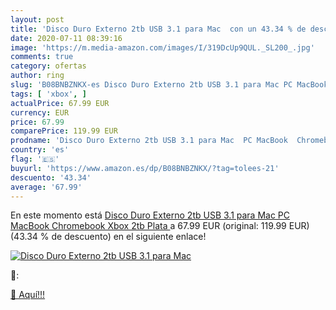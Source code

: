```yaml
---
layout: post
title: 'Disco Duro Externo 2tb USB 3.1 para Mac  con un 43.34 % de descuento'
date: 2020-07-11 08:39:16
image: 'https://m.media-amazon.com/images/I/319DcUp9QUL._SL200_.jpg'
comments: true
category: ofertas
author: ring
slug: 'B08BNBZNKX-es Disco Duro Externo 2tb USB 3.1 para Mac PC MacBook...'
tags: [ 'xbox', ]
actualPrice: 67.99 EUR
currency: EUR
price: 67.99
comparePrice: 119.99 EUR
prodname: 'Disco Duro Externo 2tb USB 3.1 para Mac  PC MacBook  Chromebook  Xbox  2tb  Plata '
country: 'es'
flag: '🇪🇸'
buyurl: 'https://www.amazon.es/dp/B08BNBZNKX/?tag=tolees-21'
descuento: '43.34'
average: '67.99'
---
```


En este momento está [Disco Duro Externo 2tb USB 3.1 para Mac  PC MacBook  Chromebook  Xbox  2tb  Plata ](https://www.amazon.es/dp/B08BNBZNKX/?tag=tolees-21) a 67.99 EUR (original: 119.99 EUR) (43.34 %  de descuento) en el siguiente enlace!

[![Disco Duro Externo 2tb USB 3.1 para Mac ](https://m.media-amazon.com/images/I/319DcUp9QUL._SL200_.jpg)](https://www.amazon.es/dp/B08BNBZNKX/?tag=tolees-21)

🔎:


[🛒 Aquí!!!](https://www.amazon.es/dp/B08BNBZNKX/?tag=tolees-21)

